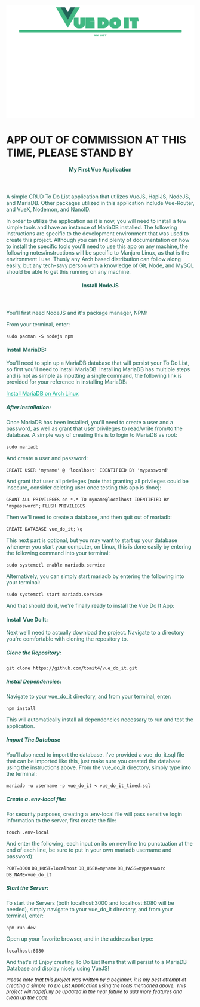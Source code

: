 ![screen-gif](./public/vue_do_it.gif)

<h1>APP OUT OF COMMISSION AT THIS TIME, PLEASE STAND BY</h1>
<header>
<h4 style=color:#206557ff>My First Vue Application</h4>
</header>
<body>

<p style=color:#206557ff>A simple CRUD To Do List application that utilizes VueJS, HapiJS, NodeJS, and MariaDB.  Other packages utilized in this application include Vue-Router, and VueX, Nodemon, and NanoID.</p>

<p style=color:#206557ff>In order to utilize the application as it is now, you will need to install a few simple tools and have an instance of MariaDB installed.  The following instructions are specific to the development environment that was used to create this project.  Although you can find plenty of documentation on how to install the specific tools you'll need to use this app on any machine, the following notes/instructions will be specific to Manjaro Linux, as that is the environment I use.  Thusly any Arch based distribution can follow along easily, but any tech-savy person with a knowledge of Git, Node, and MySQL should be able to get this running on any machine.</p>

<header>
<h4 style=color:#206557ff>Install NodeJS</h4>
</header>

<p style=color:#206557ff>You'll first need NodeJS and it's package manager, NPM:</p>

<p style=color:#206557ff>From your terminal, enter:</p>

`sudo pacman -S nodejs npm`

<h4 style=color:#206557ff>Install MariaDB:</h4>

<p style=color:#206557ff>You'll need to spin up a MariaDB database that will persist your To Do List, so first you'll need to install MariaDB.
Installing MariaDB has multiple steps and is not as simple as inputting a single command, the following link is provided for your reference in installing MariaDB:</p>

<a style=color:#00ae8cff href="https://wiki.archlinux.org/title/MariaDB">Install MariaDB on Arch Linux</a>

<h5 style=color:#206557ff>After Installation:</h5>

<p style=color:#206557ff>Once MariaDB has been installed, you'll need to create a user and a password, as well as grant that user privileges to read/write from/to the database.  A simple way of creating this is to login to MariaDB as root:</p>

`sudo mariadb`

<p style=color:#206557ff>And create a user and password:</p>

`CREATE USER 'myname' @ 'localhost' IDENTIFIED BY 'mypassword'`

<p style=color:#206557ff>And grant that user all privileges (note that granting all privileges could be insecure, consider deleting user once testing this app is done):</p>

`GRANT ALL PRIVILEGES on *.* TO myname@localhost IDENTIFIED BY 'mypassword';`
`FLUSH PRIVILEGES`

<p style=color:#206557ff>Then we'll need to create a database, and then quit out of mariadb:</p>

`CREATE DATABASE vue_do_it;`
`\q`

<p style=color:#206557ff>This next part is optional, but you may want to start up your database whenever you start your computer, on Linux, this is done easily by entering the following command into your terminal:</p>

`sudo systemctl enable mariadb.service`

<p style=color:#206557ff>Alternatively, you can simply start mariadb by entering the following into your terminal:</p>

`sudo systemctl start mariadb.service`

<p style=color:#206557ff>And that should do it, we're finally ready to install the Vue Do It App:</p>

<h4 style=color:#206557ff>Install Vue Do It:</h4>

<p style=color:#206557ff>Next we'll need to actually download the project. Navigate to a directory you're comfortable with cloning the repository to.</p>

<h5 style=color:#206557ff>Clone the Repository:</h5>

`git clone https://github.com/tomit4/vue_do_it.git`

<h5 style=color:#206557ff>Install Dependencies:</h5>

<p style=color:#206557ff>Navigate to your vue_do_it directory, and from your terminal, enter:</p>

`npm install`

<p style=color:#206557ff>This will automatically install all dependencies necessary to run and test the application.</p>

<h5 style=color:#206557ff>Import The Database</h5>

<p style=color:#206557ff>You'll also need to import the database.  I've provided a vue_do_it.sql file that can be imported like this, just make sure you created the database using the instructions above.  From the vue_do_it directory, simply type into the terminal:</p>

`mariadb -u username -p vue_do_it < vue_do_it_timed.sql`

<h5 style=color:#206557ff>Create a .env-local file:</h5>

<p style=color:#206557ff>For security purposes, creating a .env-local file will pass sensitive login information to the server, first create the file:</p>

`touch .env-local`

<p style=color:#206557ff>And enter the following, each input on its on new line (no punctuation at the end of each line, be sure to put in your own mariadb username and password):</p>

`PORT=3000`
`DB_HOST=localhost`
`DB_USER=myname`
`DB_PASS=mypassword`
`DB_NAME=vue_do_it`

<h5 style=color:#206557ff>Start the Server:</h5>

<p style=color:#206557ff>To start the Servers (both localhost:3000 and localhost:8080 will be needed), simply navigate to your vue_do_it directory, and from your terminal, enter:</p>

`npm run dev`

<p style=color:#206557ff>Open up your favorite browser, and in the address bar type:</p>

`localhost:8080`

<p style=color:#206557ff>And that's it!  Enjoy creating To Do List Items that will persist to a MariaDB Database and display nicely using VueJS!</p>

<font size="2">

_Please note that this project was written by a beginner, it is my best attempt at creating a simple To Do List Application using the tools mentioned above. This project will hopefully be updated in the near future to add more features and clean up the code._
